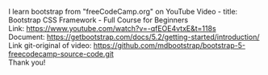 I learn bootstrap from "freeCodeCamp.org" on YouTube
Video - title: Bootstrap CSS Framework - Full Course for Beginners  
Link: https://www.youtube.com/watch?v=-qfEOE4vtxE&t=118s  
Document: https://getbootstrap.com/docs/5.2/getting-started/introduction/  
Link git-original of video: https://github.com/mdbootstrap/bootstrap-5-freecodecamp-source-code.git  
Thank you!
